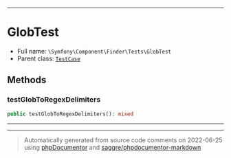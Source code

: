 ***

# GlobTest





* Full name: `\Symfony\Component\Finder\Tests\GlobTest`
* Parent class: [`TestCase`](../../../../PHPUnit/Framework/TestCase.md)




## Methods


### testGlobToRegexDelimiters



```php
public testGlobToRegexDelimiters(): mixed
```











***


***
> Automatically generated from source code comments on 2022-06-25 using [phpDocumentor](http://www.phpdoc.org/) and [saggre/phpdocumentor-markdown](https://github.com/Saggre/phpDocumentor-markdown)
